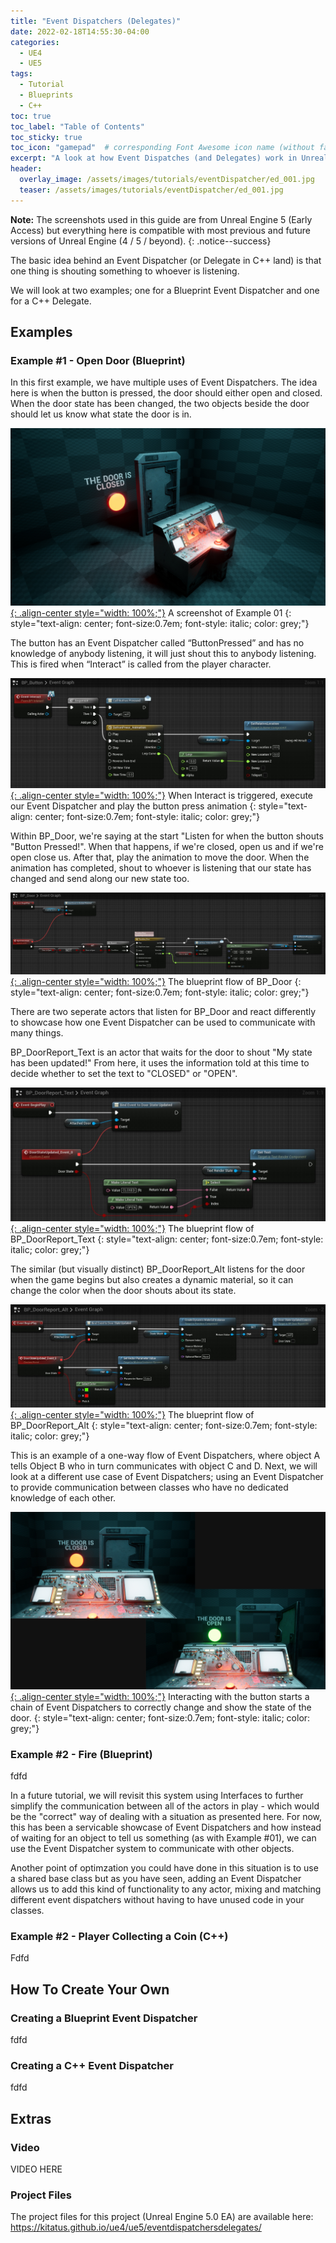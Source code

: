 ```yaml
---
title: "Event Dispatchers (Delegates)"
date: 2022-02-18T14:55:30-04:00
categories:
  - UE4
  - UE5
tags:
  - Tutorial
  - Blueprints
  - C++
toc: true
toc_label: "Table of Contents"
toc_sticky: true
toc_icon: "gamepad"  # corresponding Font Awesome icon name (without fa prefix)
excerpt: "A look at how Event Dispatches (and Delegates) work in Unreal Engine and how you can use them to handle communication between multiple actors."
header:
  overlay_image: /assets/images/tutorials/eventDispatcher/ed_001.jpg
  teaser: /assets/images/tutorials/eventDispatcher/ed_001.jpg
---
```


**Note:** The screenshots used in this guide are from Unreal Engine 5 (Early Access) but everything here is compatible with most previous and future versions of Unreal Engine (4 / 5 / beyond).
{: .notice--success}

The basic idea behind an Event Dispatcher (or Delegate in C++ land) is that one thing is shouting something to whoever is listening. 

We will look at two examples; one for a Blueprint Event Dispatcher and one for a C++ Delegate.

## Examples
### Example #1 - Open Door (Blueprint)
In this first example, we have multiple uses of Event Dispatchers. The idea here is when the button is pressed, the door should either open and closed. When the door state has been changed, the two objects beside the door should let us know what state the door is in.

[![styled-image](/assets/images/tutorials/eventDispatcher/ed_001.jpg "A screenshot of Example 01"){: .align-center style="width: 100%;"}](/assets/images/tutorials/eventDispatcher/ed_001.jpg)
A screenshot of Example 01
{: style="text-align: center; font-size:0.7em; font-style: italic; color: grey;"}

The button has an Event Dispatcher called “ButtonPressed” and has no knowledge of anybody listening, it will just shout this to anybody listening. This is fired when “Interact” is called from the player character.

[![styled-image](/assets/images/tutorials/eventDispatcher/ed_002.jpg "When Interact is triggered, execute our Event Dispatcher and play the button press animation"){: .align-center style="width: 100%;"}](/assets/images/tutorials/eventDispatcher/ed_002.jpg)
When Interact is triggered, execute our Event Dispatcher and play the button press animation
{: style="text-align: center; font-size:0.7em; font-style: italic; color: grey;"}

Within BP_Door, we're saying at the start "Listen for when the button shouts "Button Pressed!". When that happens, if we're closed, open us and if we're open close us. After that, play the animation to move the door. When the animation has completed, shout to whoever is listening that our state has changed and send along our new state too.

[![styled-image](/assets/images/tutorials/eventDispatcher/ed_003.jpg "The blueprint flow of BP_Door"){: .align-center style="width: 100%;"}](/assets/images/tutorials/eventDispatcher/ed_003.jpg)
The blueprint flow of BP_Door
{: style="text-align: center; font-size:0.7em; font-style: italic; color: grey;"}

There are two seperate actors that listen for BP_Door and react differently to showcase how one Event Dispatcher can be used to communicate with many things. 

BP_DoorReport_Text is an actor that waits for the door to shout "My state has been updated!" From here, it uses the information told at this time to decide whether to set the text to "CLOSED" or "OPEN".

[![styled-image](/assets/images/tutorials/eventDispatcher/ed_004.jpg "The blueprint flow of BP_DoorReport_Text"){: .align-center style="width: 100%;"}](/assets/images/tutorials/eventDispatcher/ed_004.jpg)
The blueprint flow of BP_DoorReport_Text
{: style="text-align: center; font-size:0.7em; font-style: italic; color: grey;"}

The similar (but visually distinct) BP_DoorReport_Alt listens for the door when the game begins but also creates a dynamic material, so it can change the color when the door shouts about its state. 

[![styled-image](/assets/images/tutorials/eventDispatcher/ed_005.jpg "The blueprint flow of BP_DoorReport_Alt"){: .align-center style="width: 100%;"}](/assets/images/tutorials/eventDispatcher/ed_005.jpg)
The blueprint flow of BP_DoorReport_Alt
{: style="text-align: center; font-size:0.7em; font-style: italic; color: grey;"}

This is an example of a one-way flow of Event Dispatchers, where object A tells Object B who in turn communicates with object C and D. Next, we will look at a different use case of Event Dispatchers; using an Event Dispatcher to provide communication between classes who have no dedicated knowledge of each other.

[![styled-image](/assets/images/tutorials/eventDispatcher/ed_006.jpg "Interacting with the button starts a chain of Event Dispatchers to correctly change and show the state of the door"){: .align-center style="width: 100%;"}](/assets/images/tutorials/eventDispatcher/ed_006.jpg)
Interacting with the button starts a chain of Event Dispatchers to correctly change and show the state of the door.
{: style="text-align: center; font-size:0.7em; font-style: italic; color: grey;"}

### Example #2 - Fire (Blueprint)
fdfd


In a future tutorial, we will revisit this system using Interfaces to further simplify the communication between all of the actors in play - which would be the "correct" way of dealing with a situation as presented here. For now, this has been a servicable showcase of Event Dispatchers and how instead of waiting for an object to tell us something (as with Example #01), we can use the Event Dispatcher system to communicate with other objects.

Another point of optimzation you could have done in this situation is to use a shared base class but as you have seen, adding an Event Dispatcher allows us to add this kind of functionality to any actor, mixing and matching different event dispatchers without having to have unused code in your classes.
### Example #2 - Player Collecting a Coin (C++)
Fdfd

## How To Create Your Own
### Creating a Blueprint Event Dispatcher
fdfd

### Creating a C++ Event Dispatcher
fdfd

## Extras
### Video
VIDEO HERE

### Project Files
The project files for this project (Unreal Engine 5.0 EA) are available here: https://kitatus.github.io/ue4/ue5/eventdispatchersdelegates/